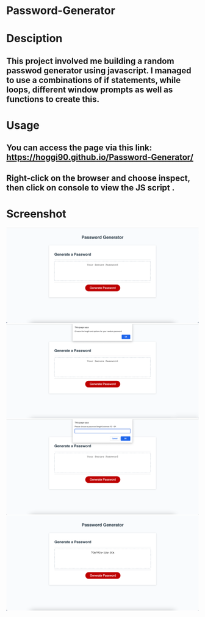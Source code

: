 # Password-Generator

# Desciption

## This project involved me building a random passwod generator using javascript. I managed to use a combinations of if statements, while loops, different window prompts as well as functions to create this. 


# Usage

## You can access the page via this link: https://hoggi90.github.io/Password-Generator/

## Right-click on the browser and choose inspect, then click on console to view the JS script .

# Screenshot

![Screenshot](/assets/images/screenshot.png)
![Screenshot](/assets/images/screenshot2.png)
![Screenshot](/assets/images/screenshot3.png)
![Screenshot](/assets/images/screenshot4.png)


